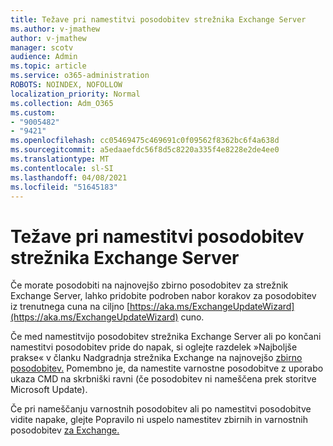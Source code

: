 ```yaml
---
title: Težave pri namestitvi posodobitev strežnika Exchange Server
ms.author: v-jmathew
author: v-jmathew
manager: scotv
audience: Admin
ms.topic: article
ms.service: o365-administration
ROBOTS: NOINDEX, NOFOLLOW
localization_priority: Normal
ms.collection: Adm_O365
ms.custom:
- "9005482"
- "9421"
ms.openlocfilehash: cc05469475c469691c0f09562f8362bc6f4a638d
ms.sourcegitcommit: a5edaaefdc56f8d5c8220a335f4e8228e2de4ee0
ms.translationtype: MT
ms.contentlocale: sl-SI
ms.lasthandoff: 04/08/2021
ms.locfileid: "51645183"
---
```

# <a name="issues-when-installing-exchange-server-updates"></a>Težave pri namestitvi posodobitev strežnika Exchange Server

Če morate posodobiti na najnovejšo zbirno posodobitev za strežnik Exchange Server, lahko pridobite podroben nabor korakov za posodobitev iz trenutnega cuna na ciljno [https://aka.ms/ExchangeUpdateWizard](https://aka.ms/ExchangeUpdateWizard) cuno.

Če med namestitvijo posodobitev strežnika Exchange Server ali po končani namestitvi posodobitev pride do napak, si oglejte razdelek »Najboljše prakse« v članku Nadgradnja strežnika Exchange na najnovejšo [zbirno posodobitev.](https://docs.microsoft.com/Exchange/plan-and-deploy/install-cumulative-updates) Pomembno je, da namestite varnostne posodobitve z uporabo ukaza CMD na skrbniški ravni (če posodobitev ni nameščena prek storitve Microsoft Update).

Če pri nameščanju varnostnih posodobitev ali po namestitvi posodobitve vidite napake, glejte Popravilo ni uspelo namestitev zbirnih in varnostnih posodobitev [za Exchange.](https://aka.ms/exupdatefaq)
